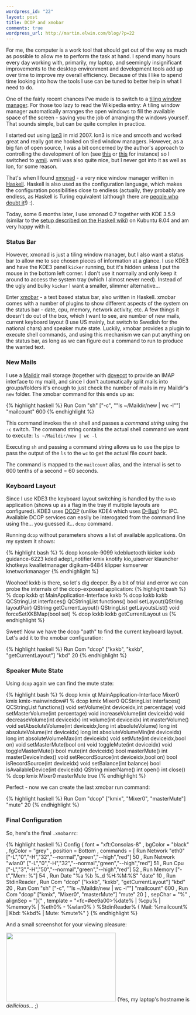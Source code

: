 ```yaml
--- 
wordpress_id: "22"
layout: post
title: DCOP and xmobar
comments: true
wordpress_url: http://martin.elwin.com/blog/?p=22
---
```

For me, the computer is a work tool that should get out of the way as much as possible to allow me to perform the task at hand. I spend many hours every day working with, primarily, my laptop, and seemingly insignificant improvements to the desktop environment and development tools add up over time to improve my overall efficiency. Because of this I like to spend time looking into how the tools I use can be tuned to better help in what I need to do.

One of the fairly recent chances I've made is to switch to a <a href="http://en.wikipedia.org/wiki/Tiling_window_manager">tiling window manager</a>. For those too lazy to read the Wikipedia entry: A tiling window manager automatically arranges the open windows to fill the available space of the screen - saving you the job of arranging the windows yourself. That sounds simple, but can be quite complex in practice.

I started out using <a href="http://modeemi.fi/~tuomov/ion/">Ion3</a> in mid 2007. Ion3 is nice and smooth and worked great and really got me hooked on tiled window managers. However, as a big fan of open source, I was a bit concerned by the author's approach to controlling the development of Ion (see <a href="http://womble.decadent.org.uk/blog/renaming-of-ion3">this</a> or <a href="http://forums.gentoo.org/viewtopic-t-559010-start-0-postdays-0-postorder-asc-highlight-.html">this</a> for instance) so I switched to <a href="http://www.suckless.org/wiki/">wmii</a>. wmii was also quite nice, but I never got into it as well as Ion, for some reason.

That's when I found <a href="http://xmonad.org/">xmonad</a> - a very nice window manager written in <a href="http://www.haskell.org/">Haskell</a>. Haskell is also used as the configuration language, which makes the configuration possibilities close to endless (actually, they probably are endless, as Haskell is Turing equivalent (although there are <a href="http://en.wikipedia.org/wiki/Talk:Type_polymorphism#Why_Haskell.3F">people who doubt it</a>!) :).

Today, some 6 months later, I use xmonad 0.7 together with KDE 3.5.9 (similar to the <a href="http://www.haskell.org/haskellwiki/Xmonad/Using_xmonad_in_KDE">setup described on the Haskell wiki</a>) on Kubuntu 8.04 and am very happy with it.

### Status Bar
However, xmonad is just a tiling window manager, but I also want a status bar to allow me to see chosen pieces of information at a glance. I use KDE3 and have the KDE3 panel `kicker` running, but it's hidden unless I put the mouse in the bottom left corner. I don't use it normally and only keep it around to access the system tray (which I almost never need). Instead of the ugly and bulky `kicker` I want a smaller, slimmer alternative...

Enter <a href="http://code.haskell.org/~arossato/xmobar/">xmobar</a> - a text based status bar, also written in Haskell. xmobar comes with a number of plugins to show different aspects of the system on the status bar - date, cpu, memory, network activity, etc. A few things it doesn't do out of the box, which I want to see, are number of new mails, current keyboard layout (I use US mainly, but switch to Swedish for the national chars) and speaker mute state. Luckily, xmobar provides a plugin to execute shell commands, and using this mechanism we can put anything on the status bar, as long as we can figure out a command to run to produce the wanted text.

### New Mails
I use a <a href="http://en.wikipedia.org/wiki/Maildir">Maildir</a> mail storage (together with <a href="http://www.dovecot.org/">dovecot</a> to provide an IMAP interface to my mail), and since I don't automatically split mails into groups/folders it's enough to just check the number of mails in my Maildir's `new` folder. The xmobar command for this ends up as:

{% highlight haskell %}
Run Com "sh" ["-c", "\"ls ~/Maildir/new | wc -l\""] "mailcount" 600
{% endhighlight %}

This command invokes the `sh` shell and passes a <em>command string</em> using the `-c` switch. The command string contains the actual shell command we want to execute: `ls ~/Maildir/new | wc -l`

Executing `sh` and passing a command string allows us to use the pipe to pass the output of the `ls` to the `wc` to get the actual file count back.

The command is mapped to the `mailcount` alias, and the interval is set to 600 tenths of a second = 60 seconds.

### Keyboard Layout
Since I use KDE3 the keyboard layout switching is handled by the `kxkb` application (shows up as a flag in the tray if multiple layouts are configured). KDE3 uses <a href="http://en.wikipedia.org/wiki/DCOP">DCOP</a> (unlike KDE4 which uses <a href="http://en.wikipedia.org/wiki/D-Bus">D-Bus</a>) for IPC. Available DCOP services can easily be interogated from the command line using the... you guessed it... `dcop` command.

Running `dcop` without parameters shows a list of available applications. On my system it shows:

{% highlight bash %}
% dcop
konsole-9099
kdebluetooth
kicker
kxkb
guidance-6223
kded
adept_notifier
kmix
knotify
kio_uiserver
klauncher
khotkeys
kwalletmanager
digikam-6484
klipper
ksmserver
knetworkmanager
{% endhighlight %}

Woohoo! kxkb is there, so let's dig deeper. By a bit of trial and error we can probe the internals of the dcop-exposed application:
{% highlight bash %}
% dcop kxkb
qt
MainApplication-Interface
kxkb
% dcop kxkb kxkb
QCStringList interfaces()
QCStringList functions()
bool setLayout(QString layoutPair)
QString getCurrentLayout()
QStringList getLayoutsList()
void forceSetXKBMap(bool set)
% dcop kxkb kxkb getCurrentLayout
us
{% endhighlight %}

Sweet! Now we have the dcop "path" to find the current keyboard layout. Let's add it to the xmobar configuration:

{% highlight haskell %}
Run Com "dcop" ["kxkb", "kxkb", "getCurrentLayout"] "kbd" 20
{% endhighlight %}

### Speaker Mute State
Using `dcop` again we can find the mute state:

{% highlight bash %}
% dcop kmix
qt
MainApplication-Interface
Mixer0
kmix
kmix-mainwindow#1
% dcop kmix Mixer0
QCStringList interfaces()
QCStringList functions()
void setVolume(int deviceidx,int percentage)
void setMasterVolume(int percentage)
void increaseVolume(int deviceidx)
void decreaseVolume(int deviceidx)
int volume(int deviceidx)
int masterVolume()
void setAbsoluteVolume(int deviceidx,long int absoluteVolume)
long int absoluteVolume(int deviceidx)
long int absoluteVolumeMin(int deviceidx)
long int absoluteVolumeMax(int deviceidx)
void setMute(int deviceidx,bool on)
void setMasterMute(bool on)
void toggleMute(int deviceidx)
void toggleMasterMute()
bool mute(int deviceidx)
bool masterMute()
int masterDeviceIndex()
void setRecordSource(int deviceidx,bool on)
bool isRecordSource(int deviceidx)
void setBalance(int balance)
bool isAvailableDevice(int deviceidx)
QString mixerName()
int open()
int close()
% dcop kmix Mixer0 masterMute
true
{% endhighlight %}

Perfect - now we can create the last xmobar run command:

{% highlight haskell %}
Run Com "dcop" ["kmix", "Mixer0", "masterMute"] "mute" 20
{% endhighlight %}

### Final Configuration

So, here's the final `.xmobarrc`:

{% highlight haskell %}
Config { font = "xft:Consolas-8"
       , bgColor = "black"
       , fgColor = "grey"
       , position = Bottom
       , commands = [ Run Network "eth0" ["-L","0","-H","32","--normal","green","--high","red"] 50
                    , Run Network "wlan0" ["-L","0","-H","32","--normal","green","--high","red"] 51
                    , Run Cpu ["-L","3","-H","50","--normal","green","--high","red"] 52
                    , Run Memory ["-t","Mem: <usedratio>%"] 54
                    , Run Date "%a %b %_d %H:%M:%S" "date" 10
                    , Run StdinReader
                    , Run Com "dcop" ["kxkb", "kxkb", "getCurrentLayout"] "kbd" 20
                    , Run Com "sh" ["-c", "\"ls ~/Maildir/new | wc -l\""] "mailcount" 600
                    , Run Com "dcop" ["kmix", "Mixer0", "masterMute"] "mute" 20
                    ]
       , sepChar = "%"
       , alignSep = "}{"
       , template = "<fc=#ee9a00>%date%</fc> | %cpu% | %memory% | %eth0% - %wlan0% } %StdinReader% { Mail: %mailcount% | Kbd: %kbd% | Mute: %mute%"
       }
{% endhighlight %}

And a small screenshot for your viewing pleasure:

<a href='http://martin.elwin.com/blog/wp-content/uploads/2008/05/xmonad.png'><img src="http://martin.elwin.com/blog/wp-content/uploads/2008/05/xmonad.png" alt="" title="xmonad" width="300" height="187" class="alignnone size-medium wp-image-23" /></a>
(Yes, my laptop's hostname is <em>dellicious</em>... ;)
